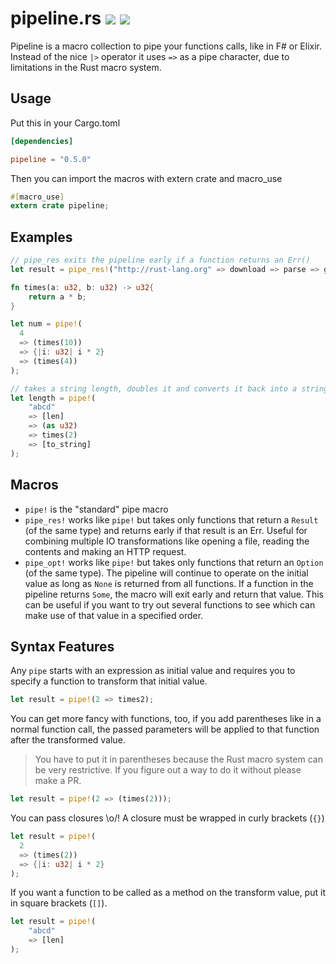 # pipeline.rs [![](https://travis-ci.org/johannhof/pipeline.rs.svg)](https://travis-ci.org/johannhof/pipeline.rs) [![](https://img.shields.io/crates/v/pipeline.svg)](https://crates.io/crates/pipeline)

Pipeline is a macro collection to pipe your functions calls, like in F# or Elixir. Instead of the nice `|>` operator it uses `=>` as a pipe character, due to limitations in the Rust macro system. 

## Usage

Put this in your Cargo.toml
```toml
[dependencies]

pipeline = "0.5.0"
```

Then you can import the macros with extern crate and macro_use
```rust
#[macro_use]
extern crate pipeline;
```

## Examples

```rust
// pipe_res exits the pipeline early if a function returns an Err()
let result = pipe_res!("http://rust-lang.org" => download => parse => get_links)
```

```rust
fn times(a: u32, b: u32) -> u32{
    return a * b;
}

let num = pipe!(
  4
  => (times(10))
  => {|i: u32| i * 2}
  => (times(4))
);

// takes a string length, doubles it and converts it back into a string
let length = pipe!(
    "abcd"
    => [len]
    => (as u32)
    => times(2)
    => [to_string]
);
```

## Macros

- `pipe!` is the "standard" pipe macro
- `pipe_res!` works like `pipe!` but takes only functions that return a `Result` (of the
  same type) and returns early if that result is an Err. Useful for combining multiple IO
  transformations like opening a file, reading the contents and making an HTTP request.
- `pipe_opt!` works like `pipe!` but takes only functions that return an `Option` (of the same type).
  The pipeline will continue to operate on the initial value as long as `None` is returned from all functions.
  If a function in the pipeline returns `Some`, the macro will exit early and return that value.
  This can be useful if you want to try out several functions to see which can make use of that value in a specified order.

## Syntax Features

Any `pipe` starts with an expression as initial value and requires you
to specify a function to transform that initial value.
```rust
let result = pipe!(2 => times2);
```

You can get more fancy with functions, too, if you add parentheses like
in a normal function call, the passed parameters will be applied to that
function after the transformed value.

> You have to put it in parentheses
because the Rust macro system can be very restrictive.
If you figure out a way to do it without please make a PR.

```rust
let result = pipe!(2 => (times(2)));
```

You can pass closures \o/! A closure must be wrapped in curly brackets (`{}`)
```rust
let result = pipe!(
  2
  => (times(2))
  => {|i: u32| i * 2}
);
```

If you want a function to be called as a method on the transform value,
put it in square brackets (`[]`).
```rust
let result = pipe!(
    "abcd"
    => [len]
);
```
